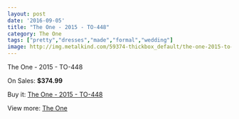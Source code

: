 ```yaml
---
layout: post
date: '2016-09-05'
title: "The One - 2015 - TO-448"
category: The One
tags: ["pretty","dresses","made","formal","wedding"]
image: http://img.metalkind.com/59374-thickbox_default/the-one-2015-to-448.jpg
---
```

The One - 2015 - TO-448

On Sales: **$374.99**
<a href="https://www.metalkind.com/en/the-one/15780-the-one-2015-to-448.html"><amp-img layout="responsive" width="600" height="600" src="//img.metalkind.com/59374-thickbox_default/the-one-2015-to-448.jpg" alt="The One - 2015 - TO-448 0" /></a>

Buy it: [The One - 2015 - TO-448](https://www.metalkind.com/en/the-one/15780-the-one-2015-to-448.html "The One - 2015 - TO-448")

View more: [The One](https://www.metalkind.com/en/188-the-one "The One")
